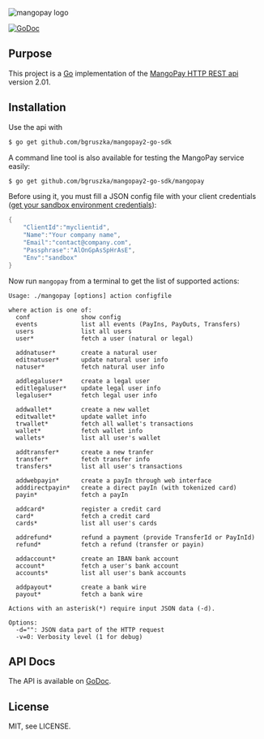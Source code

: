 ![mangopay logo](http://go-tsunami.com/assets/images/mangopayLogo.png)

[![GoDoc](https://godoc.org/github.com/bgruszka/mangopay2-go-sdk?status.svg)](https://godoc.org/github.com/bgruszka/mangopay2-go-sdk)

## Purpose

This project is a [Go](http://www.golang.org) implementation of the [MangoPay HTTP REST api](http://www.mangopay.com/) version 2.01.

## Installation

Use the api with
```bash
$ go get github.com/bgruszka/mangopay2-go-sdk
```

A command line tool is also available for testing the MangoPay service easily:
```bash
$ go get github.com/bgruszka/mangopay2-go-sdk/mangopay
```

Before using it, you must fill a JSON config file with your client credentials ([get your sandbox environment credentials](http://docs.mangopay.com/api-references/sandbox-credentials/)):
```go
{
    "ClientId":"myclientid",
    "Name":"Your company name",
    "Email":"contact@company.com",
    "Passphrase":"AlOnGpAsSpHrAsE",
    "Env":"sandbox"
}
```

Now run `mangopay` from a terminal to get the list of supported actions:
```
Usage: ./mangopay [options] action configfile
 
where action is one of: 
  conf              show config
  events            list all events (PayIns, PayOuts, Transfers)
  users             list all users
  user*             fetch a user (natural or legal)

  addnatuser*       create a natural user
  editnatuser*      update natural user info
  natuser*          fetch natural user info

  addlegaluser*     create a legal user
  editlegaluser*    update legal user info
  legaluser*        fetch legal user info

  addwallet*        create a new wallet
  editwallet*       update wallet info
  trwallet*         fetch all wallet's transactions
  wallet*           fetch wallet info
  wallets*          list all user's wallet

  addtransfer*      create a new tranfer
  transfer*         fetch transfer info
  transfers*        list all user's transactions

  addwebpayin*      create a payIn through web interface
  adddirectpayin*   create a direct payIn (with tokenized card)
  payin*            fetch a payIn

  addcard*          register a credit card
  card*             fetch a credit card
  cards*            list all user's cards

  addrefund*        refund a payment (provide TransferId or PayInId)
  refund*           fetch a refund (transfer or payin)

  addaccount*       create an IBAN bank account
  account*          fetch a user's bank account
  accounts*         list all user's bank accounts

  addpayout*        create a bank wire
  payout*           fetch a bank wire

Actions with an asterisk(*) require input JSON data (-d).

Options:
  -d="": JSON data part of the HTTP request
  -v=0: Verbosity level (1 for debug)
```

## API Docs

The API is available on [GoDoc](http://godoc.org/github.com/bgruszka/mangopay2-go-sdk).

## License

MIT, see LICENSE.
